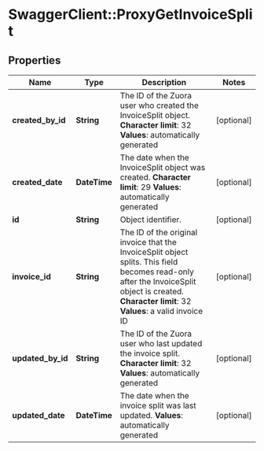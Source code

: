 # SwaggerClient::ProxyGetInvoiceSplit

## Properties
Name | Type | Description | Notes
------------ | ------------- | ------------- | -------------
**created_by_id** | **String** | The ID of the Zuora user who created the InvoiceSplit object. **Character limit**: 32 **Values**: automatically generated  | [optional] 
**created_date** | **DateTime** | The date when the InvoiceSplit object was created. **Character limit**: 29 **Values**: automatically generated  | [optional] 
**id** | **String** | Object identifier. | [optional] 
**invoice_id** | **String** |  The ID of the original invoice that the InvoiceSplit object splits. This field becomes read-only after the InvoiceSplit object is created. **Character limit**: 32 **Values**: a valid invoice ID  | [optional] 
**updated_by_id** | **String** | The ID of the Zuora user who last updated the invoice split. **Character limit**: 32 **Values**: automatically generated  | [optional] 
**updated_date** | **DateTime** | The date when the invoice split was last updated. **Values**: automatically generated  | [optional] 


